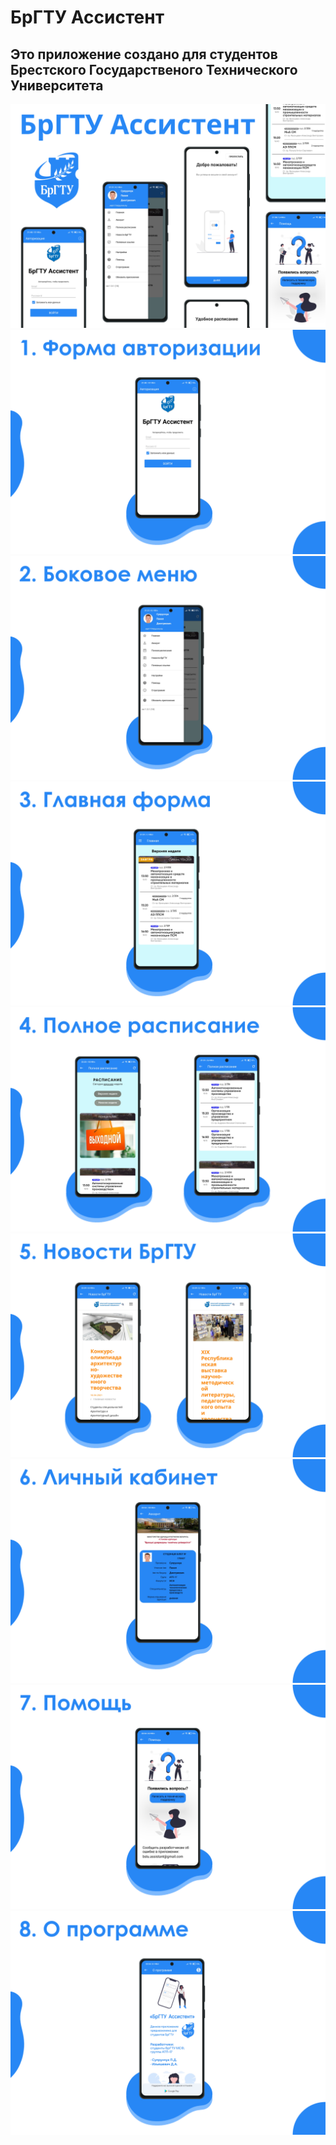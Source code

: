 # БрГТУ Ассистент
## Это приложение создано для студентов Брестского Государственого Технического Университета

![](https://github.com/BSTU-Assistant/Release-Android/blob/main/Слайд1.png)
![](https://github.com/BSTU-Assistant/Release-Android/blob/main/Слайд2.png)
![](https://github.com/BSTU-Assistant/Release-Android/blob/main/Слайд3.png)
![](https://github.com/BSTU-Assistant/Release-Android/blob/main/Слайд4.png)
![](https://github.com/BSTU-Assistant/Release-Android/blob/main/Слайд5.png)
![](https://github.com/BSTU-Assistant/Release-Android/blob/main/Слайд6.png)
![](https://github.com/BSTU-Assistant/Release-Android/blob/main/Слайд7.png)
![](https://github.com/BSTU-Assistant/Release-Android/blob/main/Слайд8.png)
![](https://github.com/BSTU-Assistant/Release-Android/blob/main/Слайд9.png)
